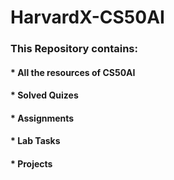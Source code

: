 # HarvardX-CS50AI

### This Repository contains:
#### * All the resources of CS50AI
#### * Solved Quizes
#### * Assignments
#### * Lab Tasks
#### * Projects